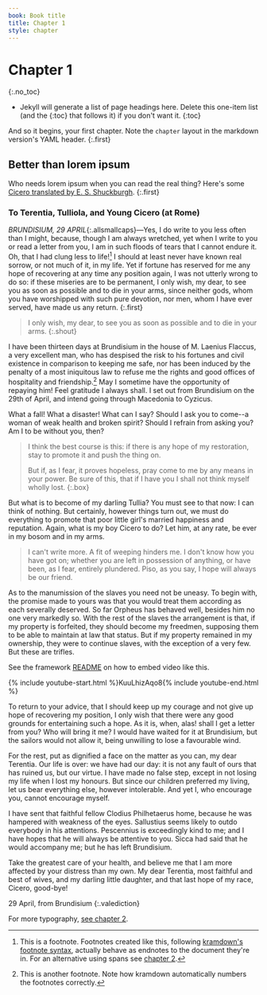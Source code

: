 ```yaml
---
book: Book title
title: Chapter 1
style: chapter
---
```


# Chapter 1
{:.no_toc}

*	Jekyll will generate a list of page headings here. Delete this one-item list (and the {:toc} that follows it) if you don't want it.
{:toc}

And so it begins, your first chapter. Note the `chapter` layout in the markdown version's YAML header.
{:.first}

## Better than lorem ipsum

Who needs lorem ipsum when you can read the real thing? Here's some [Cicero translated by E. S. Shuckburgh](http://www.gutenberg.org/cache/epub/2812/pg2812.txt).
{:.first}

### To Terentia, Tulliola, and Young Cicero (at Rome) 

*BRUNDISIUM, 29 APRIL*{:.allsmallcaps}—Yes, I do write to you less often than I might, because, though I 
am always wretched, yet when I write to you or read a letter from 
you, I am in such floods of tears that I cannot endure it. Oh, that I
had clung less to life![^1] I should at least never have known real
sorrow, or not much of it, in my life. Yet if fortune has reserved
for me any hope of recovering at any time any position again, I
was not utterly wrong to do so: if these miseries are to be
permanent, I only wish, my dear, to see you as soon as possible
and to die in your arms, since neither gods, whom you have
worshipped with such pure devotion, nor men, whom I have ever
served, have made us any return. 
{:.first}

[^1]: This is a footnote. Footnotes created like this, following [kramdown's footnote syntax](http://kramdown.gettalong.org/syntax.html#footnotes), actually behave as endnotes to the document they're in. For an alternative using spans see [chapter 2](2.html).

> I only wish, my dear, to see you as soon as possible and to die in your arms.
{:.shout}

I have been thirteen days at
Brundisium in the house of M. Laenius Flaccus, a very excellent
man, who has despised the risk to his fortunes and civil existence
in comparison to keeping me safe, nor has been induced by the
penalty of a most iniquitous law to refuse me the rights and good
offices of hospitality and friendship.[^3] May I sometime have the
opportunity of repaying him! Feel gratitude I always shall. I set out
from Brundisium on the 29th of April, and intend going through
Macedonia to Cyzicus. 

[^3]: This is another footnote. Note how kramdown automatically numbers the footnotes correctly.

What a fall! What a disaster! What can I
say? Should I ask you to come--a woman of weak health and
broken spirit? Should I refrain from asking you? Am I to be
without you, then? 

> I think the best course is this: if there is any
hope of my restoration, stay to promote it and push the thing on.
> 
> But if, as I fear, it proves hopeless, pray come to me by any means
in your power. Be sure of this, that if I have you I shall not think
myself wholly lost. 
{:.box}

But what is to become of my darling Tullia?
You must see to that now: I can think of nothing. But certainly,
however things turn out, we must do everything to promote that
poor little girl's married happiness and reputation. Again, what is
my boy Cicero to do? Let him, at any rate, be ever in my bosom
and in my arms. 

> I can't write more. A fit of weeping hinders me. I
don't know how you have got on; whether you are left in
possession of anything, or have been, as I fear, entirely plundered.
Piso, as you say, I hope will always be our friend. 

As to the
manumission of the slaves you need not be uneasy. To begin with,
the promise made to yours was that you would treat them
according as each severally deserved. So far Orpheus has behaved
well, besides him no one very markedly so. With the rest of the
slaves the arrangement is that, if my property is forfeited, they
should become my freedmen, supposing them to be able to
maintain at law that status. But if my property remained in my
ownership, they were to continue slaves, with the exception of a
very few. But these are trifles. 

See the framework [README](https://github.com/electricbookworks/book-framework#the-ebw-book-framework) on how to embed video like this.

{% include youtube-start.html %}KuuLhizAqo8{% include youtube-end.html %}

To return to your advice, that I
should keep up my courage and not give up hope of recovering my
position, I only wish that there were any good grounds for
entertaining such a hope. As it is, when, alas! shall I get a letter
from you? Who will bring it me? I would have waited for it at
Brundisium, but the sailors would not allow it, being unwilling to
lose a favourable wind. 

For the rest, put as dignified a face on the
matter as you can, my dear Terentia. Our life is over: we have had
our day: it is not any fault of ours that has ruined us, but our virtue.
I have made no false step, except in not losing my life when I lost
my honours. But since our children preferred my living, let us bear
everything else, however intolerable. And yet I, who encourage
you, cannot encourage myself. 

I have sent that faithful fellow
Clodius Philhetaerus home, because he was hampered with
weakness of the eyes. Sallustius seems likely to outdo everybody
in his attentions. Pescennius is exceedingly kind to me; and I have
hopes that he will always be attentive to you. Sicca had said that
he would accompany me; but he has left Brundisium. 

Take the
greatest care of your health, and believe me that I am more
affected by your distress than my own. My dear Terentia, most
faithful and best of wives, and my darling little daughter, and that
last hope of my race, Cicero, good-bye!

29 April, from Brundisium
{:.valediction}

For more typography, [see chapter 2](2.html).
